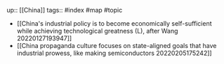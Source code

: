 up:: [[China]]
tags:: #index #map  #topic



- [[China's industrial policy is to become economically self-sufficient while achieving technological greatness (L), after Wang 20220127193947]]
- [[China propaganda culture focuses on state-aligned goals that have industrial prowess, like making semiconductors 20220205175242]]
